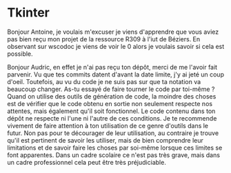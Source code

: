 # Tkinter
Bonjour Antoine, je voulais m'excuser je viens d'apprendre que vous aviez pas bien reçu mon projet de la ressource R309 à l'iut de Béziers. En observant sur wscodoc je viens de voir le 0 alors je voulais savoir si cela est possible.

Bonjour Audric, en effet je n'ai pas reçu ton dépôt, merci de me l'avoir fait parvenir. Vu que tes commits datent d'avant la date limite, j'y ai jeté un coup d'oeil.
Toutefois, au vu du code je ne suis pas sur que ta notation va beaucoup changer. As-tu essayé de faire tourner le code par toi-même ?
Quand on utilise des outils de génération de code, la moindre des choses est de vérifier que le code obtenu en sortie non seulement respecte nos attentes, mais également qu'il soit fonctionnel.
Le code contenu dans ton dépôt ne respecte ni l'une ni l'autre de ces conditions. Je te recommende vivement de faire attention à ton utilisation de ce genre d'outils dans le futur.
Non pas pour te décourager de leur utilisation, au contraire je trouve qu'il est pertinent de savoir les utiliser, mais de bien comprendre leur limitations et de savoir faire les choses par soi-même lorsque ces limites se font apparentes.
Dans un cadre scolaire ce n'est pas très grave, mais dans un cadre professionnel cela peut être très préjudiciable.
